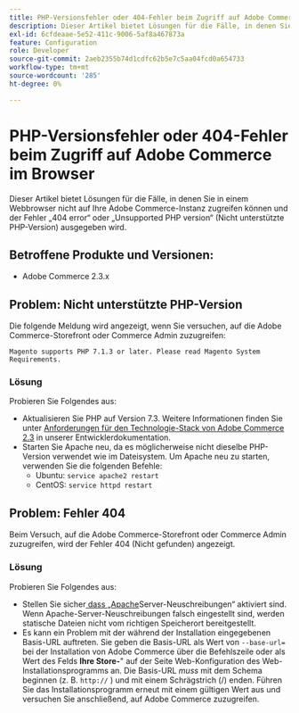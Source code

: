 ```yaml
---
title: PHP-Versionsfehler oder 404-Fehler beim Zugriff auf Adobe Commerce im Browser
description: Dieser Artikel bietet Lösungen für die Fälle, in denen Sie in einem Webbrowser nicht auf Ihre Adobe Commerce-Instanz zugreifen können und der Fehler „404 error“ oder „Unsupported PHP version“ (Nicht unterstützte PHP-Version) ausgegeben wird.
exl-id: 6cfdeaae-5e52-411c-9006-5af8a467873a
feature: Configuration
role: Developer
source-git-commit: 2aeb2355b74d1cdfc62b5e7c5aa04fcd0a654733
workflow-type: tm+mt
source-wordcount: '285'
ht-degree: 0%

---
```


# PHP-Versionsfehler oder 404-Fehler beim Zugriff auf Adobe Commerce im Browser

Dieser Artikel bietet Lösungen für die Fälle, in denen Sie in einem Webbrowser nicht auf Ihre Adobe Commerce-Instanz zugreifen können und der Fehler „404 error“ oder „Unsupported PHP version“ (Nicht unterstützte PHP-Version) ausgegeben wird.

## Betroffene Produkte und Versionen:

* Adobe Commerce 2.3.x

## Problem: Nicht unterstützte PHP-Version

Die folgende Meldung wird angezeigt, wenn Sie versuchen, auf die Adobe Commerce-Storefront oder Commerce Admin zuzugreifen:

`Magento supports PHP 7.1.3 or later. Please read Magento System Requirements.`

### Lösung

Probieren Sie Folgendes aus:

* Aktualisieren Sie PHP auf Version 7.3. Weitere Informationen finden Sie unter [Anforderungen für den Technologie-Stack von Adobe Commerce 2.3](https://experienceleague.adobe.com/de/docs/commerce-operations/installation-guide/system-requirements) in unserer Entwicklerdokumentation.
* Starten Sie Apache neu, da es möglicherweise nicht dieselbe PHP-Version verwendet wie im Dateisystem. Um Apache neu zu starten, verwenden Sie die folgenden Befehle:
   * Ubuntu: `service apache2 restart`
   * CentOS: `service httpd restart`

## Problem: Fehler 404

Beim Versuch, auf die Adobe Commerce-Storefront oder Commerce Admin zuzugreifen, wird der Fehler 404 (Nicht gefunden) angezeigt.

### Lösung

Probieren Sie Folgendes aus:

* Stellen Sie sicher[ dass „Apache](https://experienceleague.adobe.com/de/docs/commerce-operations/installation-guide/prerequisites/web-server/apache)Server-Neuschreibungen“ aktiviert sind. Wenn Apache-Server-Neuschreibungen falsch eingestellt sind, werden statische Dateien nicht vom richtigen Speicherort bereitgestellt.
* Es kann ein Problem mit der während der Installation eingegebenen Basis-URL auftreten. Sie geben die Basis-URL als Wert von `--base-url=` bei der Installation von Adobe Commerce über die Befehlszeile oder als Wert des Felds **Ihre Store-**&quot; auf der Seite Web-Konfiguration des Web-Installationsprogramms an. Die Basis-URL *muss* mit dem Schema beginnen (z. B. `http://` ) und mit einem Schrägstrich (/) enden. Führen Sie das Installationsprogramm erneut mit einem gültigen Wert aus und versuchen Sie anschließend, auf Adobe Commerce zuzugreifen.
